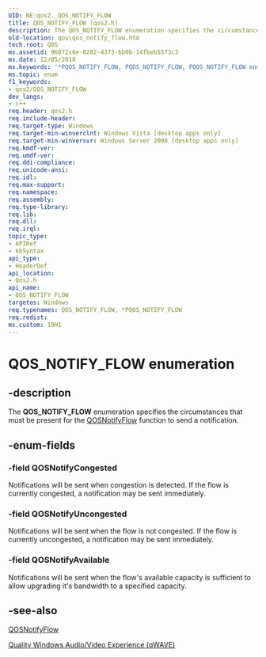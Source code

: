 ```yaml
---
UID: NE:qos2._QOS_NOTIFY_FLOW
title: QOS_NOTIFY_FLOW (qos2.h)
description: The QOS_NOTIFY_FLOW enumeration specifies the circumstances that must be present for the QOSNotifyFlow function to send a notification.
old-location: qos\qos_notify_flow.htm
tech.root: QOS
ms.assetid: 96072c6e-8282-4373-bb0b-14fbeb5573c3
ms.date: 12/05/2018
ms.keywords: '*PQOS_NOTIFY_FLOW, PQOS_NOTIFY_FLOW, PQOS_NOTIFY_FLOW enumeration pointer [QOS], QOSNotifyAvailable, QOSNotifyCongested, QOSNotifyUncongested, QOS_NOTIFY_FLOW, QOS_NOTIFY_FLOW enumeration [QOS], qos.qos_notify_flow, qos2/PQOS_NOTIFY_FLOW, qos2/QOSNotifyAvailable, qos2/QOSNotifyCongested, qos2/QOSNotifyUncongested, qos2/QOS_NOTIFY_FLOW'
ms.topic: enum
f1_keywords:
- qos2/QOS_NOTIFY_FLOW
dev_langs:
- c++
req.header: qos2.h
req.include-header: 
req.target-type: Windows
req.target-min-winverclnt: Windows Vista [desktop apps only]
req.target-min-winversvr: Windows Server 2008 [desktop apps only]
req.kmdf-ver: 
req.umdf-ver: 
req.ddi-compliance: 
req.unicode-ansi: 
req.idl: 
req.max-support: 
req.namespace: 
req.assembly: 
req.type-library: 
req.lib: 
req.dll: 
req.irql: 
topic_type:
- APIRef
- kbSyntax
api_type:
- HeaderDef
api_location:
- Qos2.h
api_name:
- QOS_NOTIFY_FLOW
targetos: Windows
req.typenames: QOS_NOTIFY_FLOW, *PQOS_NOTIFY_FLOW
req.redist: 
ms.custom: 19H1
---
```


# QOS_NOTIFY_FLOW enumeration


## -description


The <b>QOS_NOTIFY_FLOW</b> enumeration specifies the circumstances that must be present for the <a href="https://docs.microsoft.com/previous-versions/windows/desktop/api/qos2/nf-qos2-qosnotifyflow">QOSNotifyFlow</a> function to send a notification.


## -enum-fields




### -field QOSNotifyCongested

Notifications will be sent when congestion is detected.  If the flow is currently congested, a notification may be sent immediately.


### -field QOSNotifyUncongested

Notifications will be sent when the flow is not congested.  If the flow is currently uncongested, a notification may be sent immediately.


### -field QOSNotifyAvailable

Notifications will be sent when the flow's available capacity is sufficient  to allow upgrading it's bandwidth to a specified  capacity.


## -see-also




<a href="https://docs.microsoft.com/previous-versions/windows/desktop/api/qos2/nf-qos2-qosnotifyflow">QOSNotifyFlow</a>



<a href="https://docs.microsoft.com/previous-versions/windows/desktop/qos/quality-windows-audio-video-experience--qwave-">Quality Windows Audio/Video Experience (qWAVE)</a>
 

 

